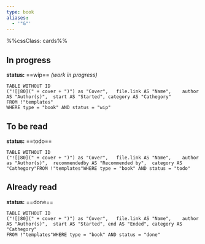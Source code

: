 ```yaml
---
type: book
aliases:
  - '"&"'
---
```

%%cssClass: cards%%
## In progress
**status:** ==wip== *(work in progress)*
```dataview
TABLE WITHOUT ID	
("![|80](" + cover + ")") as "Cover",	file.link AS "Name",	author AS "Author(s)",	start AS "Started",	category AS "Cathegory"
FROM !"templates"
WHERE type = "book" AND status = "wip"
```

## To be read
**status:** ==todo==
```dataview
TABLE WITHOUT ID	
("![|80](" + cover + ")") as "Cover",	file.link AS "Name",	author as "Author(s)",	recommendedby AS "Recommended by",	category AS "Cathegory"FROM !"templates"WHERE type = "book" AND status = "todo"
```
## Already read
**status:** ==done==
```dataview
TABLE WITHOUT ID	
("![|80](" + cover + ")") as "Cover",	file.link AS "Name",	author AS "Author(s)",	start AS "Started",	end AS "Ended",	category AS "Cathegory"
FROM !"templates"WHERE type = "book" AND status = "done"
````

